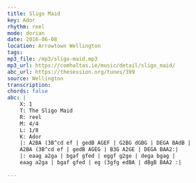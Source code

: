 ```yaml
---
title: Sligo Maid
key: Ador
rhythm: reel
mode: dorian
date: 2016-06-08
location: Arrowtown Wellington
tags: 
mp3_file: /mp3/sligo-maid.mp3
mp3_url: https://comhaltas.ie/music/detail/sligo_maid/
abc_url: https://thesession.org/tunes/399
source: Wellington
transcription: 
chords: false
abc: |
    X: 1
    T: The Sligo Maid
    R: reel
    M: 4/4
    L: 1/8
    K: Ador
    |: A2BA (3B^cd ef | gedB AGEF | G2BG dGBG | DEGA BAdB |
    A2BA (3B^cd ef | gedB AGEG | B3G A2GE | DEGA BAA2:|
    |: eaag a2ga | bgaf gfed | eggf g2ge | dega bgag |
    eaag a2ga | bgaf gfed | eg (3gfg edBA | dBgB BAA2 :|
    
---
```


